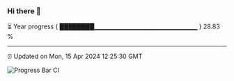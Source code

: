 ### Hi there 👋

⏳ Year progress { ████████▁▁▁▁▁▁▁▁▁▁▁▁▁▁▁▁▁▁▁▁▁▁ } 28.83 %

---

⏰ Updated on Mon, 15 Apr 2024 12:25:30 GMT

![Progress Bar CI](https://github.com/liununu/liununu/workflows/Progress%20Bar%20CI/badge.svg)
